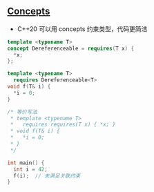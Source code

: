 ## [Concepts](https://en.cppreference.com/w/cpp/concepts)

* C++20 可以用 concepts 约束类型，代码更简洁

```cpp
template <typename T>
concept Dereferenceable = requires(T x) {
  *x;
};

template <typename T>
  requires Dereferenceable<T>
void f(T& i) {
  *i = 0;
}

/* 等价写法
 * template <typename T>
 *   requires requires(T x) { *x; }
 * void f(T& i) {
 *   *i = 0;
 * }
 */

int main() {
  int i = 42;
  f(i);  // 未满足关联约束
}
```
